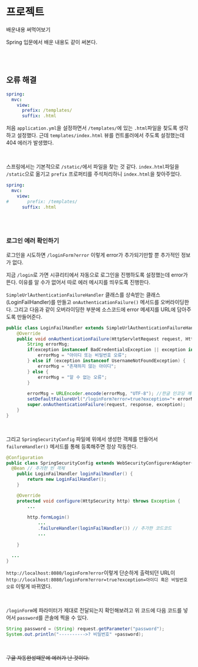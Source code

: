 # 프로젝트

배운내용 써먹어보기

Spring 입문에서 배운 내용도 같이 써본다.

<br>
<br>


## 오류 해결
```yml
spring:
  mvc:
    view:
      prefix: /templates/
      suffix: .html
```

처음 `application.yml`을 설정하면서 `/templates/`에 있는 `.html`파일을 찾도록 생각하고 설정했다. 근데 `templates/index.html` 뷰를 컨트롤러에서 주도록 설정했는데 404 에러가 발생했다.

<br>

스프링에서는 기본적으로 `/static/`에서 파일을 찾는 것 같다. `index.html`파일을 `/static`으로 옮기고 `prefix` 프로퍼티를 주석처리하니 `index.html`을 찾아주었다.
```yml
spring:
  mvc:
    view:
#       prefix: /templates/
      suffix: .html
```

<br>
<br>

### 로그인 에러 확인하기

로그인을 시도하면 `/loginForm?error` 이렇게 error가 추가되기만할 뿐 추가적인 정보가 없다.

지금 `/login`로 가면 시큐리티에서 자동으로 로그인을 진행하도록 설정했는데 error가 뜬다. 이유를 알 수가 없어서 따로 에러 메시지를 띄우도록 진행한다.

`SimpleUrlAuthenticationFailureHandler` 클래스를 상속받는 클래스(LoginFailHandler)를 만들고 `onAuthenticationFailure()` 메서드를 오버라이딩한다. 그리고 다음과 같이 오버라이딩한 부분에 소스코드에 error 메세지를 URL에 담아주도록 만들어준다.

```java
public class LoginFailHandler extends SimpleUrlAuthenticationFailureHandler {
	@Override
	public void onAuthenticationFailure(HttpServletRequest request, HttpServletResponse response, AuthenticationException exception) throws IOException, ServletException {
		String errorMsg;
		if(exception instanceof BadCredentialsException || exception instanceof InternalAuthenticationServiceException) {
			errorMsg = "아이디 또는 비밀번호 오류";
		} else if (exception instanceof UsernameNotFoundException) {
			errorMsg = "존재하지 않는 아이디";
		} else {
			errorMsg = "알 수 없는 오류";
		}
		
		errorMsg = URLEncoder.encode(errorMsg, "UTF-8"); //한글 인코딩 깨지는 문제 방지
		setDefaultFailureUrl("/loginForm?error=true?exception="+ errorMsg); //URL 파라미터 실어주기
		super.onAuthenticationFailure(request, response, exception);
	}
}
```

<br>

그리고 `SpringSecurityConfig` 파일에 위에서 생성한 객체를 만들어서 `failureHandler()` 메서드를 통해 등록해주면 정상 작동한다.
```java
@Configuration
public class SpringSecurityConfig extends WebSecurityConfigurerAdapter{
  @Bean // 추가한 빈 객체
	public LoginFailHandler loginFailHandler() {
		return new LoginFailHandler();
	}

	@Override
	protected void configure(HttpSecurity http) throws Exception {
		...
		
		http.formLogin()
			...
			.failureHandler(loginFailHandler()) // 추가한 코드코드
			...
		
	}

  ...
}
```

`http://localhost:8080/loginForm?error`이렇게 단순하게 출력되던 URL이 
`http://localhost:8080/loginForm?error=true?exception=아이디 혹은 비밀번호 오류` 이렇게 바뀌였다. 

<br>

`/loginForm`에 파라미터가 제대로 전달되는지 확인해보려고 위 코드에 다음 코드를 넣어서 `password`를 콘솔에 찍을 수 있다. 
```java
String password = (String) request.getParameter("password");
System.out.println("---------->? 비밀번호" +password);
```

<br>

~~구글 자동완성때문에 에러가 난 것이다.~~

<br>
<br>



<br>
<br>

